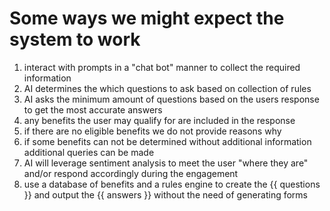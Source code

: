 # Some ways we might expect the system to work

1. interact with prompts in a "chat bot" manner to collect the required information
2. AI determines the which questions to ask based on collection of rules
3. AI asks the minimum amount of questions based on the users response to get the most accurate answers
4. any benefits the user may qualify for are included in the response
5. if there are no eligible benefits we do not provide reasons why
6. if some benefits can not be determined without additional information additional queries can be made
7. AI will leverage sentiment analysis to meet the user "where they are" and/or respond accordingly during the engagement
8. use a database of benefits and a rules engine to create the {{ questions }} and output the {{ answers }} without the need of generating forms
